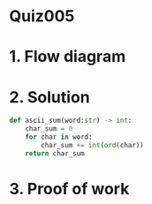 # Quiz005

# 1. Flow diagram

# 2. Solution
```.py
def ascii_sum(word:str) -> int:
    char_sum = 0
    for char in word:
        char_sum += int(ord(char))
    return char_sum
```
# 3. Proof of work
